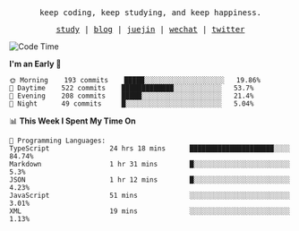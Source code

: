 <p align="center">
  <samp>
    <span>keep coding, keep studying, and keep happiness.</span>
  </samp>
</p>

<p align="center">
  <samp>
    <a href="https://github.com/ouduidui/fe-study">study</a> |
    <a href="https://ouduidui.cn">blog</a>  |
    <a href="https://juejin.cn/user/4309700183594366">juejin</a> |
    <a href="https://user-images.githubusercontent.com/54696834/165071004-6509e3f2-90c3-448c-9d92-3da42b0c2021.jpeg">wechat</a> |
    <a href="https://twitter.com/ouduidui">twitter</a>
  </samp>
</p>

<!--START_SECTION:waka-->
![Code Time](http://img.shields.io/badge/Code%20Time-0%20secs-blue)

**I'm an Early 🐤** 

```text
🌞 Morning    193 commits    █████░░░░░░░░░░░░░░░░░░░░   19.86% 
🌆 Daytime    522 commits    █████████████░░░░░░░░░░░░   53.7% 
🌃 Evening    208 commits    █████░░░░░░░░░░░░░░░░░░░░   21.4% 
🌙 Night      49 commits     █░░░░░░░░░░░░░░░░░░░░░░░░   5.04%

```


📊 **This Week I Spent My Time On** 

```text
💬 Programming Languages: 
TypeScript               24 hrs 18 mins      █████████████████████░░░░   84.74% 
Markdown                 1 hr 31 mins        █░░░░░░░░░░░░░░░░░░░░░░░░   5.3% 
JSON                     1 hr 12 mins        █░░░░░░░░░░░░░░░░░░░░░░░░   4.23% 
JavaScript               51 mins             ░░░░░░░░░░░░░░░░░░░░░░░░░   3.01% 
XML                      19 mins             ░░░░░░░░░░░░░░░░░░░░░░░░░   1.13%

```


<!--END_SECTION:waka-->
